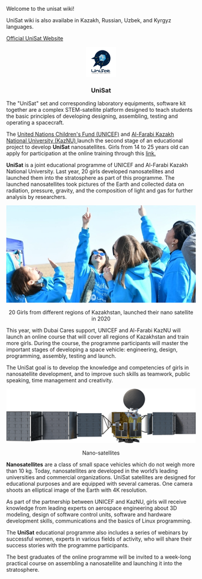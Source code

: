 Welcome to the unisat wiki!

UniSat wiki is also availabe in Kazakh, Russian, Uzbek, and Kyrgyz languages.

[Official UniSat Website](https://unisat.kz)

<p align="center">
  <a href="https://unisat.kz">
    <img src="assets/images/logo.png" alt="Logo" width="80" height="80">
  </a>

  <h3 align="center">UniSat</h3>

The "UniSat" set and corresponding laboratory equipments, software kit together are a complex STEM-satellite platform designed to teach students the basic principles of developing designing, assembling, testing and operating a spacecraft.

The [United Nations Children's Fund (UNICEF)](https://unicef.org) and [Al-Farabi Kazakh National University (KazNU) ](https://kaznu.kz)launch the second stage of an educational project to develop **UniSat** nanosatellites. Girls from 14 to 25 years old can apply for participation at the online training through this [link.](https://cutt.ly/Xn2FF3y)

**UniSat** is a joint educational programme of UNICEF and Al-Farabi Kazakh National University. Last year, 20 girls developed nanosatellites and launched them into the stratosphere as part of this programme. The launched nanosatellites took pictures of the Earth and collected data on radiation, pressure, gravity, and the composition of light and gas for further analysis by researchers.

<p align="center">
    <img src="assets/images/unisat-2021.jpg">
</p>

<p align="center">20 Girls from different regions of Kazakhstan, launched their nano satellite in 2020</p>

This year, with Dubai Cares support, UNICEF and Al-Farabi KazNU will launch an online course that will cover all regions of Kazakhstan and train more girls. During the course, the programme participants will master the important stages of developing a space vehicle: engineering, design, programming, assembly, testing and launch.

The UniSat goal is to develop the knowledge and competencies of girls in nanosatellite development, and to improve such skills as teamwork, public speaking, time management and creativity.

<p align="center">
    <img src="assets/images/comsat.png">
</p>

<p align="center">
    Nano-satellites
</p>

**Nanosatellites** are a class of small space vehicles which do not weigh more than 10 kg. Today, nanosatellites are developed in the world’s leading universities and commercial organizations. UniSat satellites are designed for educational purposes and are equipped with several cameras. One camera shoots an elliptical image of the Earth with 4K resolution.

As part of the partnership between UNICEF and KazNU, girls will receive knowledge from leading experts on aerospace engineering about 3D modeling, design of software control units, software and hardware development skills, communications and the basics of Linux programming.

The **UniSat** educational programme also includes a series of webinars by successful women, experts in various fields of activity, who will share their success stories with the programme participants.

The best graduates of the online programme will be invited to a week-long practical course on assembling a nanosatellite and launching it into the stratosphere.


